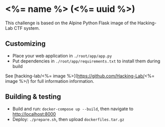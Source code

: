 # <%= name %> (<%= uuid %>)
This challenge is based on the Alpine Python Flask image of the Hacking-Lab CTF system.

## Customizing
- Place your web application in `./root/app/app.py`
- Put dependencies in `./root/app/requirements.txt` to install them during build

See [hacking-lab/<%= image %>](https://github.com/Hacking-Lab/<%= image %>/) for full information information.

## Building & testing
- Build and run: `docker-compose up --build`, then navigate to [http://localhost:8000](http://localhost:8000)
- Deploy: `./prepare.sh`, then upload `dockerfiles.tar.gz`
